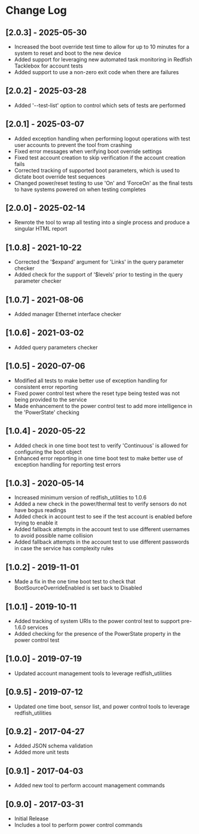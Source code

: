 # Change Log

## [2.0.3] - 2025-05-30
- Increased the boot override test time to allow for up to 10 minutes for a system to reset and boot to the new device
- Added support for leveraging new automated task monitoring in Redfish Tacklebox for account tests
- Added support to use a non-zero exit code when there are failures

## [2.0.2] - 2025-03-28
- Added '--test-list' option to control which sets of tests are performed

## [2.0.1] - 2025-03-07
- Added exception handling when performing logout operations with test user accounts to prevent the tool from crashing
- Fixed error messages when verifying boot override settings
- Fixed test account creation to skip verification if the account creation fails
- Corrected tracking of supported boot parameters, which is used to dictate boot override test sequences
- Changed power/reset testing to use 'On' and 'ForceOn' as the final tests to have systems powered on when testing completes

## [2.0.0] - 2025-02-14
- Rewrote the tool to wrap all testing into a single process and produce a singular HTML report

## [1.0.8] - 2021-10-22
- Corrected the '$expand' argument for 'Links' in the query parameter checker
- Added check for the support of '$levels' prior to testing in the query parameter checker

## [1.0.7] - 2021-08-06
- Added manager Ethernet interface checker

## [1.0.6] - 2021-03-02
- Added query parameters checker

## [1.0.5] - 2020-07-06
- Modified all tests to make better use of exception handling for consistent error reporting
- Fixed power control test where the reset type being tested was not being provided to the service
- Made enhancement to the power control test to add more intelligence in the 'PowerState' checking

## [1.0.4] - 2020-05-22
- Added check in one time boot test to verify 'Continuous' is allowed for configuring the boot object
- Enhanced error reporting in one time boot test to make better use of exception handling for reporting test errors

## [1.0.3] - 2020-05-14
- Increased minimum version of redfish_utilities to 1.0.6
- Added a new check in the power/thermal test to verify sensors do not have bogus readings
- Added check in account test to see if the test account is enabled before trying to enable it
- Added fallback attempts in the account test to use different usernames to avoid possible name collision
- Added fallback attempts in the account test to use different passwords in case the service has complexity rules

## [1.0.2] - 2019-11-01
- Made a fix in the one time boot test to check that BootSourceOverrideEnabled is set back to Disabled

## [1.0.1] - 2019-10-11
- Added tracking of system URIs to the power control test to support pre-1.6.0 services
- Added checking for the presence of the PowerState property in the power control test

## [1.0.0] - 2019-07-19
- Updated account management tools to leverage redfish_utilities

## [0.9.5] - 2019-07-12
- Updated one time boot, sensor list, and power control tools to leverage redfish_utilities

## [0.9.2] - 2017-04-27
- Added JSON schema validation
- Added more unit tests

## [0.9.1] - 2017-04-03
- Added new tool to perform account management commands

## [0.9.0] - 2017-03-31
- Initial Release
- Includes a tool to perform power control commands
